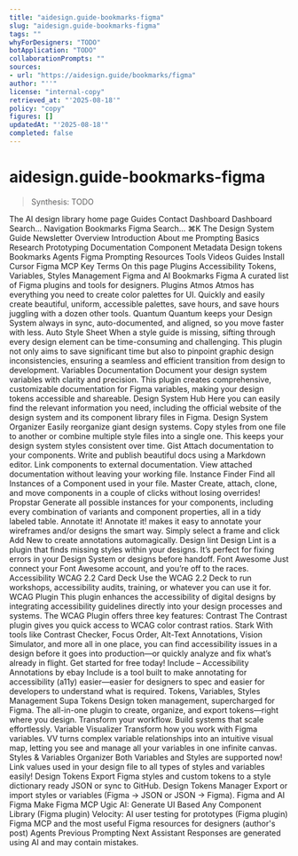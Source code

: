 ```yaml
---
title: "aidesign.guide-bookmarks-figma"
slug: "aidesign.guide-bookmarks-figma"
tags: ""
whyForDesigners: "TODO"
botApplication: "TODO"
collaborationPrompts: ""
sources:
- url: "https://aidesign.guide/bookmarks/figma"
author: "''"
license: "internal-copy"
retrieved_at: "'2025-08-18'"
policy: "copy"
figures: []
updatedAt: "'2025-08-18'"
completed: false
---
```


# aidesign.guide-bookmarks-figma

> Synthesis: TODO

The AI design library home page
Guides
Contact
Dashboard
Dashboard
Search...
Navigation
Bookmarks
Figma
Search...
⌘K
The Design System Guide
Newsletter
Overview
Introduction
About me
Prompting
Basics
Research
Prototyping
Documentation
Component Metadata
Design tokens
Bookmarks
Agents
Figma
Prompting
Resources
Tools
Videos
Guides
Install Cursor
Figma MCP
Key Terms
On this page
Plugins
Accessibility
Tokens, Variables, Styles Management
Figma and AI
Bookmarks
Figma
A curated list of Figma plugins and tools for designers.
Plugins
Atmos
Atmos has everything you need to create color palettes for UI. Quickly and easily create beautiful, uniform, accessible palettes, save hours, and save hours juggling with a dozen other tools.
Quantum
Quantum keeps your Design System always in sync, auto-documented, and aligned, so you move faster with less.
Auto Style Sheet
When a style guide is missing, sifting through every design element can be time-consuming and challenging. This plugin not only aims to save significant time but also to pinpoint graphic design inconsistencies, ensuring a seamless and efficient transition from design to development.
Variables Documentation
Document your design system variables with clarity and precision. This plugin creates comprehensive, customizable documentation for Figma variables, making your design tokens accessible and shareable.
Design System Hub
Here you can easily find the relevant information you need, including the official website of the design system and its component library files in Figma.
Design System Organizer
Easily reorganize giant design systems. Copy styles from one file to another or combine multiple style files into a single one. This keeps your design system styles consistent over time.
Gist
Attach documentation to your components. Write and publish beautiful docs using a Markdown editor. Link components to external documentation. View attached documentation without leaving your working file.
Instance Finder
Find all Instances of a Component used in your file.
Master
Create, attach, clone, and move components in a couple of clicks without losing overrides!
Propstar
Generate all possible instances for your components, including every combination of variants and component properties, all in a tidy labeled table.
Annotate it!
Annotate it! makes it easy to annotate your wireframes and/or designs the smart way. Simply select a frame and click Add New to create annotations automagically.
Design lint
Design Lint is a plugin that finds missing styles within your designs. It’s perfect for fixing errors in your Design System or designs before handoff.
Font Awesome
Just connect your Font Awesome account, and you’re off to the races.
Accessibility
WCAG 2.2 Card Deck
Use the WCAG 2.2 Deck to run workshops, accessibility audits, training, or whatever you can use it for.
WCAG Plugin
This plugin enhances the accessibility of digital designs by integrating accessibility guidelines directly into your design processes and systems. The WCAG Plugin offers three key features:
Contrast
The Contrast plugin gives you quick access to WCAG color contrast ratios.
Stark
With tools like Contrast Checker, Focus Order, Alt-Text Annotations, Vision Simulator, and more all in one place, you can find accessibility issues in a design before it goes into production—or quickly analyze and fix what’s already in flight. Get started for free today!
Include – Accessibility Annotations by ebay
Include is a tool built to make annotating for accessibility (a11y) easier—easier for designers to spec and easier for developers to understand what is required.
Tokens, Variables, Styles Management
Supa Tokens
Design token management, supercharged for Figma. The all-in-one plugin to create, organize, and export tokens—right where you design. Transform your workflow. Build systems that scale effortlessly.
Variable Visualizer
Transform how you work with Figma variables. VV turns complex variable relationships into an intuitive visual map, letting you see and manage all your variables in one infinite canvas.
Styles & Variables Organizer
Both Variables and Styles are supported now! Link values used in your design file to all types of styles and variables easily!
Design Tokens
Export Figma styles and custom tokens to a style dictionary ready JSON or sync to GitHub.
Design Tokens Manager
Export or import styles or variables (Figma → JSON or JSON → Figma).
Figma and AI
Figma Make
Figma MCP
Ugic AI: Generate UI Based Any Component Library (Figma plugin)
Velocity: AI user testing for prototypes (Figma plugin)
Figma MCP and the most useful Figma resources for designers (author's post)
Agents
Previous
Prompting
Next
Assistant
Responses are generated using AI and may contain mistakes.


